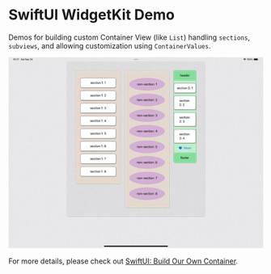 # SwiftUI WidgetKit Demo
Demos for building custom Container View (like `List`) handling `sections`, `subviews`, and allowing customization using `ContainerValues`.

![](./ReadmeAsset/basic.gif)


For more details, please check out [SwiftUI: Build Our Own Container]().
